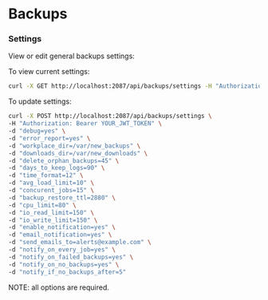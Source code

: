 # Backups

### Settings

View or edit general backups settings:



To view current settings:

```bash
curl -X GET http://localhost:2087/api/backups/settings -H "Authorization: Bearer YOUR_JWT_TOKEN"
```


To update settings:

```bash
curl -X POST http://localhost:2087/api/backups/settings \
-H "Authorization: Bearer YOUR_JWT_TOKEN" \
-d "debug=yes" \
-d "error_report=yes" \
-d "workplace_dir=/var/new_backups" \
-d "downloads_dir=/var/new_downloads" \
-d "delete_orphan_backups=45" \
-d "days_to_keep_logs=90" \
-d "time_format=12" \
-d "avg_load_limit=10" \
-d "concurent_jobs=15" \
-d "backup_restore_ttl=2880" \
-d "cpu_limit=80" \
-d "io_read_limit=150" \
-d "io_write_limit=150" \
-d "enable_notification=yes" \
-d "email_notification=yes" \
-d "send_emails_to=alerts@example.com" \
-d "notify_on_every_job=yes" \
-d "notify_on_failed_backups=yes" \
-d "notify_on_no_backups=yes" \
-d "notify_if_no_backups_after=5"
```
NOTE: all options are required.
